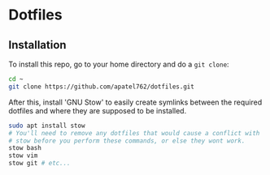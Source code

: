 # Dotfiles

## Installation
To install this repo, go to your home directory and do a `git clone`:
```Bash
cd ~
git clone https://github.com/apatel762/dotfiles.git
```

After this, install 'GNU Stow' to easily create symlinks between the required
dotfiles and where they are supposed to be installed.
```Bash
sudo apt install stow
# You'll need to remove any dotfiles that would cause a conflict with
# stow before you perform these commands, or else they wont work.
stow bash
stow vim
stow git # etc...
```
